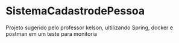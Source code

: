 # SistemaCadastrodePessoa
Projeto sugerido pelo professor kelson, ultilizando Spring, docker e postman em um teste para monitoria
